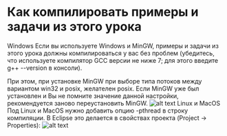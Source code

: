 # Как компилировать примеры и задачи из этого урока

Windows
Если вы используете Windows и MinGW, примеры и задачи из этого урока должны компилироваться у вас без проблем (убедитесь, что используете компилятор GCC версии не ниже 7; для этого введите g++ --version в консоли).

При этом, при установке MinGW при выборе типа потоков между вариантом win32 и posix, желателен posix. Если MinGW уже был установлен и Вы не помните значение данной настройки, рекомендуется заново переустановить MinGW.
![alt text]()
Linux и MacOS
Под Linux и MacOS нужно добавить опцию -pthread в строку компиляции. В Eclipse это делается в свойствах проекта (Project → Properties):
![alt text]()

